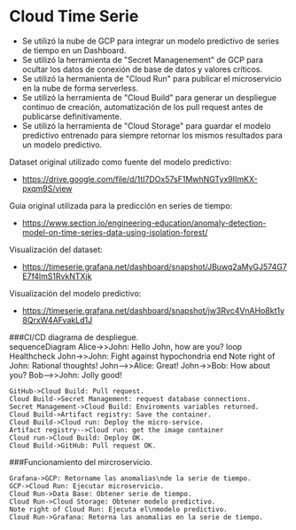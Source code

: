 # Cloud Time Serie

- Se utilizó la nube de GCP para integrar un modelo predictivo de series de tiempo en un Dashboard.
- Se utilizó la herramienta de "Secret Managenement" de GCP para ocultar los datos de conexión de base de datos y valores críticos.
- Se utilizó la hermanienta de "Cloud Run" para publicar el microservicio en la nube de forma serverless.
- Se utilizó la herramienta de "Cloud Build" para generar un despliegue continuo de creación, automatización de los pull request antes de publicarse definitivamente.
- Se utilizó la herramienta de "Cloud Storage" para guardar el modelo predictivo entrenado para siempre retornar los mismos resultados para un modelo predictivo.

Dataset original utilizado como fuente del modelo predictivo:
* https://drive.google.com/file/d/1tI7DOx57sF1MwhNGTyx9IImKX-pxqm9S/view

Guia original utilizada para la predicción en series de tiempo:
* https://www.section.io/engineering-education/anomaly-detection-model-on-time-series-data-using-isolation-forest/

Visualización del dataset:
* https://timeserie.grafana.net/dashboard/snapshot/JBuwq2aMyGJ574G7E7f4lmS1RvkNTXjk

Visualización del modelo predictivo:
* https://timeserie.grafana.net/dashboard/snapshot/jw3Rvc4VnAHo8kt1y8QrxW4AFvakLd1J

###CI/CD diagrama de despliegue.                    
sequenceDiagram
Alice->>John: Hello John, how are you?
loop Healthcheck
    John->>John: Fight against hypochondria
end
Note right of John: Rational thoughts!
John-->>Alice: Great!
John->>Bob: How about you?
Bob-->>John: Jolly good!


```seq
GitHub->Cloud Build: Pull request.
Cloud Build->Secret Management: request database connections.
Secret Management->Cloud Build: Enviroments variables returned.
Cloud Build->Artifact registry: Save the container.
Cloud Build->Cloud run: Deploy the micro-service.
Artifact registry-->Cloud run: get the image container
Cloud run->Cloud Build: Deploy OK.
Cloud Build->GitHub: Pull request OK.
```

###Funcionamiento del mircroservicio.
```seq
Grafana->GCP: Retorname las anomalias\nde la serie de tiempo.
GCP->Cloud Run: Ejecutar microservicio.
Cloud Run->Data Base: Obtener serie de tiempo.
Cloud Run->Cloud Storage: Obtener modelo predictivo.
Note right of Cloud Run: Ejecuta el\nmodelo predictivo. 
Cloud Run->Grafana: Retorna las anomalias en la serie de tiempo.
```